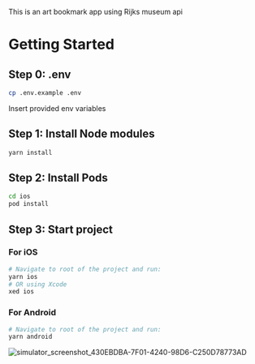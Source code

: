 This is an art bookmark app using Rijks museum api


# Getting Started
## Step 0: .env 
```bash
cp .env.example .env
```
Insert provided env variables

## Step 1: Install Node modules
```bash
yarn install
```
## Step 2: Install Pods
```bash
cd ios
pod install
```
## Step 3: Start project
### For iOS
```bash
# Navigate to root of the project and run:
yarn ios
# OR using Xcode
xed ios 
```
### For Android
```bash
# Navigate to root of the project and run:
yarn android
```
![simulator_screenshot_430EBDBA-7F01-4240-98D6-C250D78773AD](https://github.com/KevTiv/rijks_museum/assets/62612841/9b778726-6fd8-4927-ba8c-22c579c94097)

